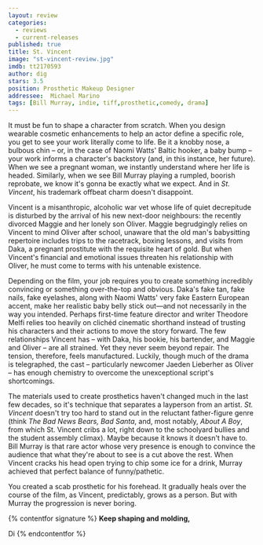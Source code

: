 ```yaml
---
layout: review
categories: 
  - reviews
  - current-releases
published: true
title: St. Vincent
image: "st-vincent-review.jpg"
imdb: tt2170593
author: dig
stars: 3.5
position: Prosthetic Makeup Designer
addressee:  Michael Marino
tags: [Bill Murray, indie, tiff,prosthetic,comedy, drama]
---
```

It must be fun to shape a character from scratch. When you design wearable cosmetic enhancements to help an actor define a specific role, you get to see your work literally come to life. Be it a knobby nose, a bulbous chin – or, in the case of Naomi Watts' Baltic hooker, a baby bump – your work informs a character's backstory (and, in this instance, her future). When we see a pregnant woman, we instantly understand where her life is headed. Similarly, when we see Bill Murray playing a rumpled, boorish reprobate, we know it's gonna be exactly what we expect. And in _St. Vincent_, his trademark offbeat charm doesn't disappoint.

Vincent is a misanthropic, alcoholic war vet whose life of quiet decrepitude is disturbed by the arrival of his new next-door neighbours: the recently divorced Maggie and her lonely son Oliver. Maggie begrudgingly relies on Vincent to mind Oliver after school, unaware that the old man's babysitting repertoire includes trips to the racetrack, boxing lessons, and visits from Daka, a pregnant prostitute with the requisite heart of gold. But when Vincent's financial and emotional issues threaten his relationship with Oliver, he must come to terms with his untenable existence.

Depending on the film, your job requires you to create something incredibly convincing or something over-the-top and obvious. Daka's fake tan, fake nails, fake eyelashes, along with Naomi Watts' very fake Eastern European accent, make her realistic baby belly stick out—and not necessarily in the way you intended. Perhaps first-time feature director and writer Theodore Melfi relies too heavily on clichéd cinematic shorthand instead of trusting his characters and their actions to move the story forward. The few relationships Vincent has – with Daka, his bookie, his bartender, and Maggie and Oliver – are all strained. Yet they never seem beyond repair. The tension, therefore, feels manufactured. Luckily, though much of the drama is telegraphed, the cast – particularly newcomer Jaeden Lieberher as Oliver – has enough chemistry to overcome the unexceptional script's shortcomings.

The materials used to create prosthetics haven't changed much in the last few decades, so it's technique that separates a layperson from an artist. _St. Vincent_ doesn't try too hard to stand out in the reluctant father-figure genre (think _The Bad News Bears, Bad Santa_, and, most notably, _About A Boy_, from which St. Vincent cribs a lot, right down to the schoolyard bullies and the student assembly climax). Maybe because it knows it doesn't have to. Bill Murray is that rare actor whose very presence is enough to convince the audience that what they're about to see is a cut above the rest. When Vincent cracks his head open trying to chip some ice for a drink, Murray achieved that perfect balance of funny/pathetic.

You created a scab prosthetic for his forehead. It gradually heals over the course of the film, as Vincent, predictably, grows as a person. But with Murray the progression is never boring.

{% contentfor signature %}
**Keep shaping and molding,**

Di
{% endcontentfor %}